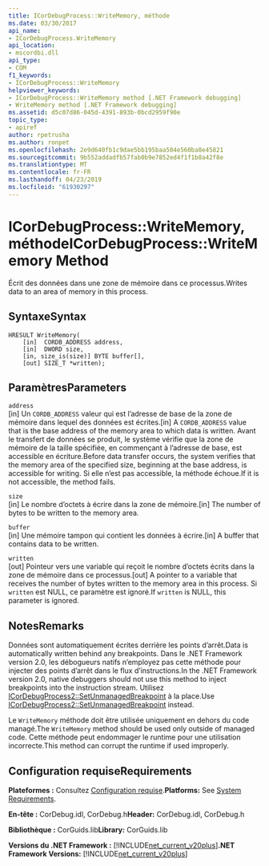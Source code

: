```yaml
---
title: ICorDebugProcess::WriteMemory, méthode
ms.date: 03/30/2017
api_name:
- ICorDebugProcess.WriteMemory
api_location:
- mscordbi.dll
api_type:
- COM
f1_keywords:
- ICorDebugProcess::WriteMemory
helpviewer_keywords:
- ICorDebugProcess::WriteMemory method [.NET Framework debugging]
- WriteMemory method [.NET Framework debugging]
ms.assetid: d5c07d86-045d-4391-893b-0bcd2959f90e
topic_type:
- apiref
author: rpetrusha
ms.author: ronpet
ms.openlocfilehash: 2e9d640fb1c9dae5bb195baa504e560ba8e45821
ms.sourcegitcommit: 9b552addadfb57fab0b9e7852ed4f1f1b8a42f8e
ms.translationtype: MT
ms.contentlocale: fr-FR
ms.lasthandoff: 04/23/2019
ms.locfileid: "61930297"
---
```

# <a name="icordebugprocesswritememory-method"></a><span data-ttu-id="601b8-102">ICorDebugProcess::WriteMemory, méthode</span><span class="sxs-lookup"><span data-stu-id="601b8-102">ICorDebugProcess::WriteMemory Method</span></span>
<span data-ttu-id="601b8-103">Écrit des données dans une zone de mémoire dans ce processus.</span><span class="sxs-lookup"><span data-stu-id="601b8-103">Writes data to an area of memory in this process.</span></span>  
  
## <a name="syntax"></a><span data-ttu-id="601b8-104">Syntaxe</span><span class="sxs-lookup"><span data-stu-id="601b8-104">Syntax</span></span>  
  
```  
HRESULT WriteMemory(  
    [in]  CORDB_ADDRESS address,  
    [in]  DWORD size,  
    [in, size_is(size)] BYTE buffer[],  
    [out] SIZE_T *written);  
```  
  
## <a name="parameters"></a><span data-ttu-id="601b8-105">Paramètres</span><span class="sxs-lookup"><span data-stu-id="601b8-105">Parameters</span></span>  
 `address`  
 <span data-ttu-id="601b8-106">[in] Un `CORDB_ADDRESS` valeur qui est l’adresse de base de la zone de mémoire dans lequel des données est écrites.</span><span class="sxs-lookup"><span data-stu-id="601b8-106">[in] A `CORDB_ADDRESS` value that is the base address of the memory area to which data is written.</span></span> <span data-ttu-id="601b8-107">Avant le transfert de données se produit, le système vérifie que la zone de mémoire de la taille spécifiée, en commençant à l’adresse de base, est accessible en écriture.</span><span class="sxs-lookup"><span data-stu-id="601b8-107">Before data transfer occurs, the system verifies that the memory area of the specified size, beginning at the base address, is accessible for writing.</span></span> <span data-ttu-id="601b8-108">Si elle n’est pas accessible, la méthode échoue.</span><span class="sxs-lookup"><span data-stu-id="601b8-108">If it is not accessible, the method fails.</span></span>  
  
 `size`  
 <span data-ttu-id="601b8-109">[in] Le nombre d’octets à écrire dans la zone de mémoire.</span><span class="sxs-lookup"><span data-stu-id="601b8-109">[in] The number of bytes to be written to the memory area.</span></span>  
  
 `buffer`  
 <span data-ttu-id="601b8-110">[in] Une mémoire tampon qui contient les données à écrire.</span><span class="sxs-lookup"><span data-stu-id="601b8-110">[in] A buffer that contains data to be written.</span></span>  
  
 `written`  
 <span data-ttu-id="601b8-111">[out] Pointeur vers une variable qui reçoit le nombre d’octets écrits dans la zone de mémoire dans ce processus.</span><span class="sxs-lookup"><span data-stu-id="601b8-111">[out] A pointer to a variable that receives the number of bytes written to the memory area in this process.</span></span> <span data-ttu-id="601b8-112">Si `written` est NULL, ce paramètre est ignoré.</span><span class="sxs-lookup"><span data-stu-id="601b8-112">If `written` is NULL, this parameter is ignored.</span></span>  
  
## <a name="remarks"></a><span data-ttu-id="601b8-113">Notes</span><span class="sxs-lookup"><span data-stu-id="601b8-113">Remarks</span></span>  
 <span data-ttu-id="601b8-114">Données sont automatiquement écrites derrière les points d’arrêt.</span><span class="sxs-lookup"><span data-stu-id="601b8-114">Data is automatically written behind any breakpoints.</span></span> <span data-ttu-id="601b8-115">Dans le .NET Framework version 2.0, les débogueurs natifs n’employez pas cette méthode pour injecter des points d’arrêt dans le flux d’instructions.</span><span class="sxs-lookup"><span data-stu-id="601b8-115">In the .NET Framework version 2.0, native debuggers should not use this method to inject breakpoints into the instruction stream.</span></span> <span data-ttu-id="601b8-116">Utilisez [ICorDebugProcess2::SetUnmanagedBreakpoint](../../../../docs/framework/unmanaged-api/debugging/icordebugprocess2-setunmanagedbreakpoint-method.md) à la place.</span><span class="sxs-lookup"><span data-stu-id="601b8-116">Use [ICorDebugProcess2::SetUnmanagedBreakpoint](../../../../docs/framework/unmanaged-api/debugging/icordebugprocess2-setunmanagedbreakpoint-method.md) instead.</span></span>  
  
 <span data-ttu-id="601b8-117">Le `WriteMemory` méthode doit être utilisée uniquement en dehors du code managé.</span><span class="sxs-lookup"><span data-stu-id="601b8-117">The `WriteMemory` method should be used only outside of managed code.</span></span> <span data-ttu-id="601b8-118">Cette méthode peut endommager le runtime pour une utilisation incorrecte.</span><span class="sxs-lookup"><span data-stu-id="601b8-118">This method can corrupt the runtime if used improperly.</span></span>  
  
## <a name="requirements"></a><span data-ttu-id="601b8-119">Configuration requise</span><span class="sxs-lookup"><span data-stu-id="601b8-119">Requirements</span></span>  
 <span data-ttu-id="601b8-120">**Plateformes :** Consultez [Configuration requise](../../../../docs/framework/get-started/system-requirements.md).</span><span class="sxs-lookup"><span data-stu-id="601b8-120">**Platforms:** See [System Requirements](../../../../docs/framework/get-started/system-requirements.md).</span></span>  
  
 <span data-ttu-id="601b8-121">**En-tête :** CorDebug.idl, CorDebug.h</span><span class="sxs-lookup"><span data-stu-id="601b8-121">**Header:** CorDebug.idl, CorDebug.h</span></span>  
  
 <span data-ttu-id="601b8-122">**Bibliothèque :** CorGuids.lib</span><span class="sxs-lookup"><span data-stu-id="601b8-122">**Library:** CorGuids.lib</span></span>  
  
 <span data-ttu-id="601b8-123">**Versions du .NET Framework :** [!INCLUDE[net_current_v20plus](../../../../includes/net-current-v20plus-md.md)]</span><span class="sxs-lookup"><span data-stu-id="601b8-123">**.NET Framework Versions:** [!INCLUDE[net_current_v20plus](../../../../includes/net-current-v20plus-md.md)]</span></span>
